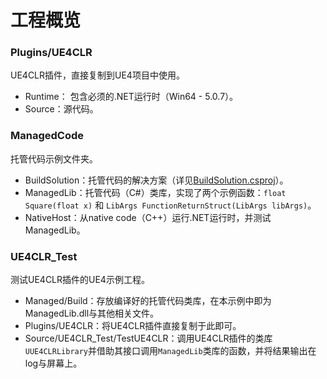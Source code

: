 # 工程概览

### Plugins/UE4CLR

UE4CLR插件，直接复制到UE4项目中使用。

- Runtime： 包含必须的.NET运行时（Win64 - 5.0.7）。
- Source：源代码。

### ManagedCode

托管代码示例文件夹。

- BuildSolution：托管代码的解决方案（详见[BuildSolution.csproj](../Projects/ManagedCode/src/BuildSolution/BuildSolution.csproj)）。
- ManagedLib：托管代码（C#）类库，实现了两个示例函数：`float Square(float x)` 和 `LibArgs FunctionReturnStruct(LibArgs libArgs)`。
- NativeHost：从native code（C++）运行.NET运行时，并测试ManagedLib。

### UE4CLR_Test

测试UE4CLR插件的UE4示例工程。

- Managed/Build：存放编译好的托管代码类库，在本示例中即为ManagedLib.dll与其他相关文件。
- Plugins/UE4CLR：将UE4CLR插件直接复制于此即可。
- Source/UE4CLR_Test/TestUE4CLR：调用UE4CLR插件的类库`UUE4CLRLibrary`并借助其接口调用`ManagedLib`类库的函数，并将结果输出在log与屏幕上。